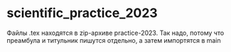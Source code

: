 # scientific_practice_2023
Файлы .tex находятся в zip-архиве practice-2023.
Так надо, потому что преамбула и титульник пишутся отдельно, а затем импортятся в main 
